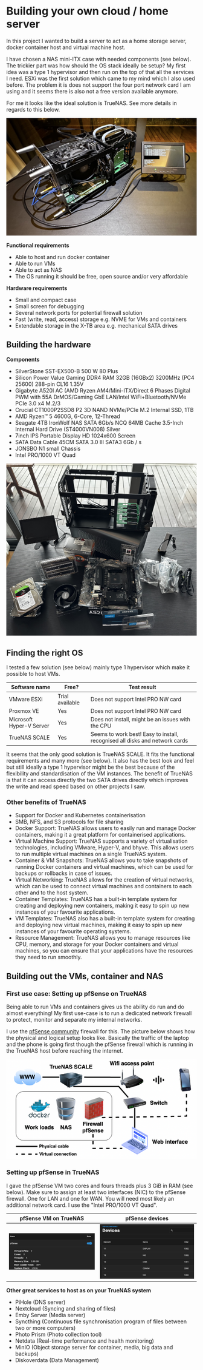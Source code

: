 # Building your own cloud / home server

In this project I wanted to build a server to act as a home storage server, docker container host and virtual machine host.

I have chosen a NAS mini-ITX case with needed components (see below). The trickier part was how should the OS stack ideally be setup? My first idea was a type 1 hypervisor and then run on the top of that all the services I need. ESXi was the first solution which came to my mind which I also used before. The problem it is does not support the four port network card I am using and it seems there is also not a free version available anymore.

For me it looks like the ideal solution is TrueNAS. See more details in regards to this below.

![](./pics/itx_done.jpeg)

**Functional requirements**

* Able to host and run docker container
* Able to run VMs
* Able to act as NAS 
* The OS running it should be free, open source and/or very affordable

**Hardware requirements**

* Small and compact case
* Small screen for debugging 
* Several network ports for potential firewall solution
* Fast (write, read, access) storage e.g. NVME for VMs and containers
* Extendable storage in the X-TB area e.g. mechanical SATA drives

## Building the hardware
**Components**

* SilverStone SST-EX500-B 500 W 80 Plus
* Silicon Power Value Gaming DDR4 RAM 32GB (16GBx2) 3200MHz (PC4 25600) 288-pin CL16 1.35V
* Gigabyte A520I AC (AMD Ryzen AM4/Mini-ITX/Direct 6 Phases Digital PWM with 55A DrMOS/Gaming GbE LAN/Intel WiFi+Bluetooth/NVMe PCIe 3.0 x4 M.2/3 
* Crucial CT1000P2SSD8 P2 3D NAND NVMe/PCIe M.2 Internal SSD, 1TB
* AMD Ryzen™ 5 4600G, 6-Core, 12-Thread 
* Seagate 4TB IronWolf NAS SATA 6Gb/s NCQ 64MB Cache 3.5-Inch Internal Hard Drive (ST4000VN008) Silver
* 7inch IPS Portable Display HD 1024x600 Screen
* SATA Data Cable 45CM SATA 3.0 III SATA3 6Gb / s
* JONSBO N1 small Chassis
* Intel PRO/1000 VT Quad

![](./pics/itx_to_build.jpeg)


## Finding the right OS
I tested a few solution (see below) mainly type 1 hypervisor which make it possible to host VMs.

| Software name| Free? | Test result |
| --- | --- |--- |
| VMware ESXi | Trial available | Does not support Intel PRO NW card|
| Proxmox VE | Yes |Does not support Intel PRO NW card|
| Microsoft Hyper-V Server | Yes | Does not install, might be an issues with the CPU|
| TrueNAS SCALE | Yes | Seems to work best! Easy to install, recognised all disks and network cards|     

It seems that the only good solution is TrueNAS SCALE. It fits the functional requirements and many more (see below). It also has the best look and feel but still ideally a type 1 hypervisor might be the best because of the flexibility and standardisation of the VM instances. The benefit of TrueNAS is that it can access directly the two SATA drives directly which improves the write and read speed based on other projects I saw. 

### Other benefits of TrueNAS

* Support for Docker and Kubernetes containerisation
* SMB, NFS, and S3 protocols for file sharing
* Docker Support: TrueNAS allows users to easily run and manage Docker containers, making it a great platform for containerised applications.
* Virtual Machine Support: TrueNAS supports a variety of virtualisation technologies, including VMware, Hyper-V, and bhyve. This allows users to run multiple virtual machines on a single TrueNAS system.
* Container & VM Snapshots: TrueNAS allows you to take snapshots of running Docker containers and virtual machines, which can be used for backups or rollbacks in case of issues.
* Virtual Networking: TrueNAS allows for the creation of virtual networks, which can be used to connect virtual machines and containers to each other and to the host system.
* Container Templates: TrueNAS has a built-in template system for creating and deploying new containers, making it easy to spin up new instances of your favourite applications.
* VM Templates: TrueNAS also has a built-in template system for creating and deploying new virtual machines, making it easy to spin up new instances of your favourite operating systems.
* Resource Management: TrueNAS allows you to manage resources like CPU, memory, and storage for your Docker containers and virtual machines, so you can ensure that your applications have the resources they need to run smoothly.

## Building out the VMs, container and NAS

### First use case: Setting up pfSense on TrueNAS

Being able to run VMs and containers gives us the ability do run and do almost everything! My first use-case is to run a dedicated network firewall to protect, monitor and separate my internal networks. 

I use the [pfSense community](https://www.pfsense.org/download/) firewall for this.  The picture below shows how the physical and logical setup looks like. Basically the traffic of the laptop and the phone is going first though the pfSense firewall which is running in the TrueNAS host before reaching the internet.

![](./pics/SG_NAS_architecture_drawio.png)

### Setting up pfSense in TrueNAS

I gave the pfSense VM two cores and fours threads plus 3 GiB in RAM (see below). Make sure to assign at least two interfaces (NIC) to the pfSense firewall. One for LAN and one for WAN. You will need most likely an additional network card. I use the "Intel PRO/1000 VT Quad".

pfSense VM on TrueNAS|  pfSense devices
:-------------------------:|:-------------------------:
![pfSense VM](./pics/pfSense_vm.png)   | ![pfSense devices](./pics/pfSense_vm_devices.png) 


**Other great services to host as on your TrueNAS system**

* PiHole (DNS server)
* Nextcloud (Syncing and sharing of files)
* Emby Server (Media server)
* Syncthing (Continuous file synchronisation program of files between two or more computers)
* Photo Prism (Photo collection tool)
* Netdata (Real-time performance and health monitoring)
* MinIO (Object storage server for container, media, big data and backups)
* Diskoverdata (Data Management)





